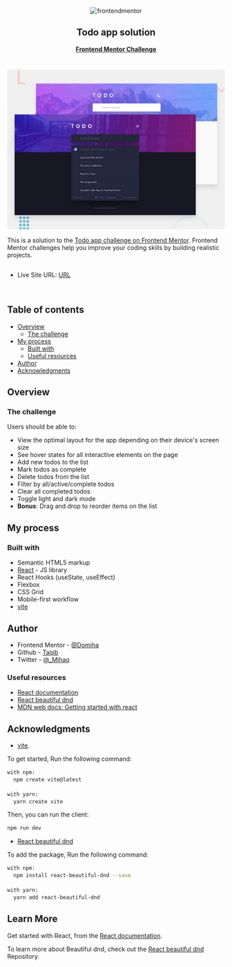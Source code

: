 <div id="top"></div>

<div align="center">

  <img src="https://www.frontendmentor.io/static/images/logo-mobile.svg" alt="frontendmentor" width="80">

  <h2 align="center">Todo app solution</h2>
  <p align="center">
    <a href="(https://www.frontendmentor.io/challenges/todo-app-Su1_KokOW"><strong>Frontend Mentor Challenge</strong></a>
    <br />
  </p>
</div>

#

<div align="center">

![](./design/desktop-preview.jpg)

</div>

This is a solution to the [Todo app challenge on Frontend Mentor](https://www.frontendmentor.io/challenges/todo-app-Su1_KokOW). Frontend Mentor challenges help you improve your coding skills by building realistic projects. 

<h2 align="center"></h2>

- Live Site URL: [URL](todo-mesho254.vercel.app) 

<br>

## Table of contents

- [Overview](#overview)
  - [The challenge](#the-challenge)
- [My process](#my-process)
  - [Built with](#built-with)
  - [Useful resources](#useful-resources)
- [Author](#author)
- [Acknowledgments](#acknowledgments)
## Overview

### The challenge

Users should be able to:

- View the optimal layout for the app depending on their device's screen size
- See hover states for all interactive elements on the page
- Add new todos to the list
- Mark todos as complete
- Delete todos from the list
- Filter by all/active/complete todos
- Clear all completed todos
- Toggle light and dark mode
- **Bonus**: Drag and drop to reorder items on the list



## My process

### Built with

- Semantic HTML5 markup
- [React](https://reactjs.org/) - JS library
- React Hooks (useState, useEffect)
- Flexbox
- CSS Grid
- Mobile-first workflow
- [vite](https://vitejs.dev/)

## Author

- Frontend Mentor - [@Domiha](//https://www.frontendmentor.io/profile/Dom-iha)
- Github - [Taqib](https://github.com/Mesho254)
- Twitter - [@_Mihaq](https://www.twitter.com/@dimeshak)

### Useful resources

- [React documentation](https://reactjs.org/)
- [React beautiful dnd](https://www.freecodecamp.org/news/how-to-add-drag-and-drop-in-react-with-react-beautiful-dnd/)
- [MDN web docs: Getting started with react](https://developer.mozilla.org/en-US/docs/Learn/Tools_and_testing/Client-side_JavaScript_frameworks/React_getting_started)

## Acknowledgments

- [vite](https://vitejs.dev/). 

To get started, Run the following command:

```bash
with npm:
  npm create vite@latest

with yarn:
  yarn create vite
```

Then, you can run the client:

```bash
npm run dev
```

- [React beautiful dnd](https://egghead.io/courses/beautiful-and-accessible-drag-and-drop-with-react-beautiful-dnd)

To add the package, Run the following command:

```bash
with npm:
  npm install react-beautiful-dnd --save

with yarn:
  yarn add react-beautiful-dnd
```

## Learn More

Get started with React, from the [React documentation](https://reactjs.org/).

To learn more about Beautiful dnd, check out the [React beautiful dnd](https://github.com/atlassian/react-beautiful-dnd) Repository.
